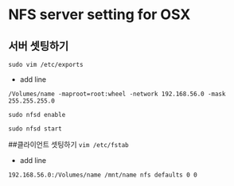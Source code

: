 # NFS server setting for OSX

## 서버 셋팅하기
`sudo vim /etc/exports`
* add line

`/Volumes/name -maproot=root:wheel -network 192.168.56.0 -mask 255.255.255.0`

`sudo nfsd enable`

`sudo nfsd start`


##클라이언트 셋팅하기
`vim /etc/fstab`

* add line

`192.168.56.0:/Volumes/name /mnt/name nfs defaults 0 0`

